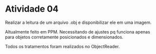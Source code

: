 # Atividade 04

Realizar a leitura de um arquivo .obj e disponibilizar ele em uma imagem.

Altualmente feito em PPM. Necessitando de ajustes pq funciona apenas para objetos corretamente posicionados e dimensionados.

Todos os tratamentos foram realizados no ObjectReader.